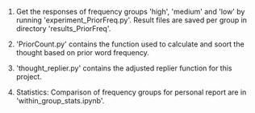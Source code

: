 1) Get the responses of frequency groups 'high', 'medium' and 'low' by running 'experiment_PriorFreq.py'.
    Result files are saved per group in directory 'results_PriorFreq'.

2) 'PriorCount.py' contains the function used to calculate and soort the thought based on prior word frequency.

3) 'thought_replier.py' contains the adjusted replier function for this project.

4) Statistics: Comparison of frequency groups for personal report are in 'within_group_stats.ipynb'.
